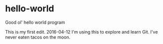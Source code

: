 # hello-world
Good ol' hello world program

This is my first edit.  2016-04-12
I'm using this to explore and learn Git.
I've never eaten tacos on the moon.


